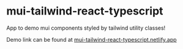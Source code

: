 # mui-tailwind-react-typescript
App to demo mui components styled by tailwind utility classes!

Demo link can be found at [mui-tailwind-react-typescript.netlify.app](https://mui-tailwind-react-typescript.netlify.app/)